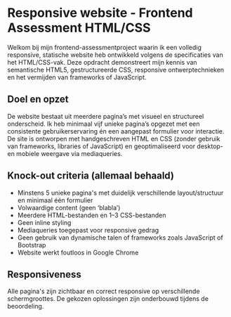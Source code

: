 # Responsive website - Frontend Assessment HTML/CSS
Welkom bij mijn frontend-assessmentproject waarin ik een volledig responsive, statische website heb ontwikkeld volgens de specificaties van het HTML/CSS-vak. Deze opdracht demonstreert mijn kennis van semantische HTML5, gestructureerde CSS, responsive ontwerptechnieken en het vermijden van frameworks of JavaScript.

## Doel en opzet
De website bestaat uit meerdere pagina’s met visueel en structureel onderscheid. Ik heb minimaal vijf unieke pagina’s opgezet met een consistente gebruikerservaring én een aangepast formulier voor interactie. De site is ontworpen met handgeschreven HTML en CSS (zonder gebruik van frameworks, libraries of JavaScript) en geoptimaliseerd voor desktop- en mobiele weergave via mediaqueries.

## Knock-out criteria (allemaal behaald)
- Minstens 5 unieke pagina's met duidelijk verschillende layout/structuur en minimaal één formulier
- Volwaardige content (geen ‘blabla’)
- Meerdere HTML-bestanden en 1–3 CSS-bestanden
- Geen inline styling
- Mediaqueries toegepast voor responsive gedrag
- Geen gebruik van dynamische talen of frameworks zoals JavaScript of Bootstrap
- Website werkt foutloos in Google Chrome

## Responsiveness
Alle pagina's zijn zichtbaar en correct responsive op verschillende schermgroottes. De gekozen oplossingen zijn onderbouwd tijdens de beoordeling.